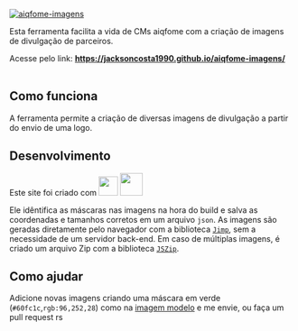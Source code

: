 [![aiqfome-imagens](https://user-images.githubusercontent.com/6974980/139386712-d5c596ab-5b26-45f4-a538-ae13a63e3984.png)](https://jacksoncosta1990.github.io/aiqfome-imagens/ "aiqfome-imagens")

Esta ferramenta facilita a vida de CMs aiqfome com a criação de imagens de divulgação de parceiros.

Acesse pelo link: **https://jacksoncosta1990.github.io/aiqfome-imagens/**
<br /><br />

## Como funciona
A ferramenta permite a criação de diversas imagens de divulgação a partir do envio de uma logo.

## Desenvolvimento
Este site foi criado com [<img src="https://cdn.worldvectorlogo.com/logos/vue-js-1.svg" height="34">](https://github.com/vuejs/vue "Vue.js") [<img src="https://cdn.worldvectorlogo.com/logos/vuetify.svg" height="40">](https://github.com/vuetifyjs/vuetify "Vuetify")

Ele idêntifica as máscaras nas imagens na hora do build e salva as coordenadas e tamanhos corretos em um arquivo `json`.
As imagens são geradas diretamente pelo navegador com a biblioteca [`Jimp`](https://github.com/oliver-moran/jimp "Jimp"), sem a necessidade de um servidor back-end.
Em caso de múltiplas imagens, é criado um arquivo Zip com a biblioteca [`JSZip`](https://github.com/Stuk/jszip "JSZip").

## Como ajudar
Adicione novas imagens criando uma máscara em verde (`#60fc1c`,`rgb:96,252,28`) como na [imagem modelo](https://raw.githubusercontent.com/jacksoncosta1990/aiqfome-imagens/main/src/assets/resources/masks/modelo_feed_com_logo.png "imagem modelo") e me envie, ou faça um pull request rs
